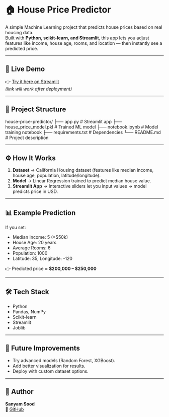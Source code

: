 # 🏠 House Price Predictor

A simple Machine Learning project that predicts house prices based on real housing data.  
Built with **Python, scikit-learn, and Streamlit**, this app lets you adjust features like income, house age, rooms, and location — then instantly see a predicted price.

---

## 🚀 Live Demo
👉 [Try it here on Streamlit](https://your-app-link.streamlit.app)  
*(link will work after deployment)*

---

## 📂 Project Structure

house-price-predictor/ ├── app.py               # Streamlit app ├── house_price_model.pkl # Trained ML model ├── notebook.ipynb       # Model training notebook ├── requirements.txt     # Dependencies └── README.md            # Project description

---

## ⚙️ How It Works
1. **Dataset** → California Housing dataset (features like median income, house age, population, latitude/longitude).  
2. **Model** → Linear Regression trained to predict median house value.  
3. **Streamlit App** → Interactive sliders let you input values → model predicts price in USD.  

---

## 📊 Example Prediction
If you set:
- Median Income: 5 (=$50k)  
- House Age: 20 years  
- Average Rooms: 6  
- Population: 1000  
- Latitude: 35, Longitude: -120  

👉 Predicted price ≈ **$200,000 – $250,000**

---

## 🛠 Tech Stack
- Python  
- Pandas, NumPy  
- Scikit-learn  
- Streamlit  
- Joblib  

---

## 🔮 Future Improvements
- Try advanced models (Random Forest, XGBoost).  
- Add better visualization for results.  
- Deploy with custom dataset options.  

---

## 👤 Author
**Sanyam Sood**  
 📂 [GitHub](https://github.com/s4nym)